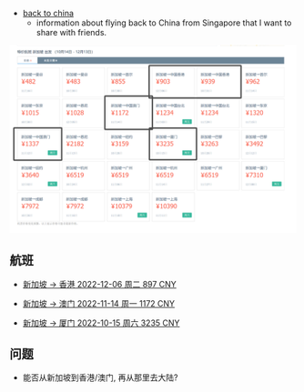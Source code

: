 
- [back to china](./back_to_china)
    - information about flying back to China from Singapore that I want to share with friends.

![](./imgs/cheap_flights.png)

## 航班

- [新加坡 -> 香港 2022-12-06 周二 897 CNY](https://sijipiao.alitrip.com/ie/flight_searcher.htm?spm=181.7397632.0.0.204b5537IoSTZk&depCity=SIN&arrCity=HKG&tripType=0&depDate=2022-12-06&searchBy=1355)

- [新加坡 -> 澳门 2022-11-14 周一 1172 CNY](https://sijipiao.alitrip.com/ie/flight_searcher.htm?spm=181.7397632.0.0.204b5537IoSTZk&depCity=SIN&arrCity=MFM&tripType=0&depDate=2022-11-14&searchBy=1355)

- [新加坡 -> 厦门 2022-10-15 周六 3235 CNY](https://sijipiao.alitrip.com/ie/flight_searcher.htm?spm=181.7397632.0.0.204b5537IoSTZk&depCity=SIN&arrCity=XMN&tripType=0&depDate=2022-10-15&searchBy=1355)

## 问题

- 能否从新加坡到香港/澳门, 再从那里去大陆?


